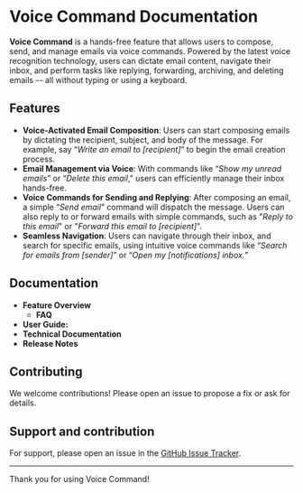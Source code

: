# Voice Command Documentation

**Voice Command** is a hands-free feature that allows users to compose, send, and manage emails via voice commands. Powered by the latest voice recognition technology, users can dictate email content, navigate their inbox, and perform tasks like replying, forwarding, archiving, and deleting emails -- all without typing or using a keyboard.

## Features

- **Voice-Activated Email Composition**: Users can start composing emails by dictating the recipient, subject, and body of the message. For example, say “*Write an email to [recipient]*” to begin the email creation process.
- **Email Management via Voice**: With commands like “*Show my unread emails*” or “*Delete this email*,” users can efficiently manage their inbox hands-free.
- **Voice Commands for Sending and Replying**: After composing an email, a simple “*Send email*” command will dispatch the message. Users can also reply to or forward emails with simple commands, such as "*Reply to this email*" or "*Forward this email to [recipient]*".
- **Seamless Navigation**: Users can navigate through their inbox, and search for specific emails, using intuitive voice commands like “*Search for emails from [sender]*” or “*Open my [notifications] inbox.*”

## Documentation

- **Feature Overview**
    - **FAQ**
- **User Guide:**
- **Technical Documentation**
- **Release Notes**

## Contributing

We welcome contributions! Please open an issue to propose a fix or ask for details.

## Support and contribution

For support, please open an issue in the [GitHub Issue Tracker](https://github.com/egoranuchin/ea-billing-platform/issues).

---

Thank you for using Voice Command!